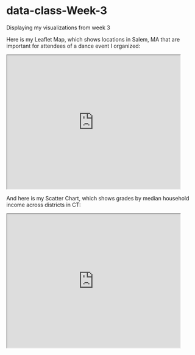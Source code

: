 # data-class-Week-3
Displaying my visualizations from week 3

Here is my Leaflet Map, which shows locations in Salem, MA that are important for attendees of a dance event I organized:


 <iframe src="https://laurdstern.github.io/leaflet-map-simple/" width="90%" height="350" ></iframe>
 
 
 And here is my Scatter Chart, which shows grades by median household income across districts in CT:
 
 
  <iframe src="https://laurdstern.github.io/highcharts-scatter-csv/" width="90%" height="350"></iframe>
